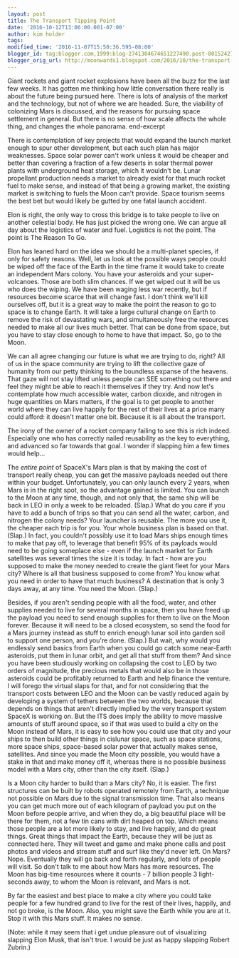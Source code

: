 ```yaml
---
layout: post
title: The Transport Tipping Point
date: '2016-10-12T13:06:00.001-07:00'
author: kim holder
tags:
modified_time: '2016-11-07T15:50:36.595-08:00'
blogger_id: tag:blogger.com,1999:blog-2741304674651227490.post-8015242725827994514
blogger_orig_url: http://moonwards1.blogspot.com/2016/10/the-transport-tipping-point.html
---
```


Giant rockets and giant rocket explosions have been all the buzz for the last few weeks. It has gotten me thinking how little conversation there really is about the future being pursued here. There is lots of analysis of the market and the technology, but not of where we are headed. Sure, the viability of colonizing Mars is discussed, and the reasons for pursuing space settlement in general. But there is no sense of how scale affects the whole thing, and changes the whole panorama.
end-excerpt

There is contemplation of key projects that would expand the launch market enough to spur other development, but each such plan has major weaknesses. Space solar power can't work unless it would be cheaper and better than covering a fraction of a few deserts in solar thermal power plants with underground heat storage, which it wouldn't be. Lunar propellant production needs a market to already exist for that much rocket fuel to make sense, and instead of that being a growing market, the existing market is switching to fuels the Moon can't provide. Space tourism seems the best bet but would likely be gutted by one fatal launch accident.

Elon is right, the only way to cross this bridge is to take people to live on another celestial body. He has just picked the wrong one. We can argue all day about the logistics of water and fuel. Logistics is not the point. The point is The Reason To Go.

Elon has leaned hard on the idea we should be a multi-planet species, if only for safety reasons. Well, let us look at the possible ways people could be wiped off the face of the Earth in the time frame it would take to create an independent Mars colony. You have your asteroids and your super-volcanoes. Those are both slim chances. If we get wiped out it will be us who does the wiping. We have been waging less war recently, but if resources become scarce that will change fast. I don't think we'll kill ourselves off, but it is a great way to make the point the reason to go to space is to change Earth. It will take a large cultural change on Earth to remove the risk of devastating wars, and simultaneously free the resources needed to make all our lives much better. That can be done from space, but you have to stay close enough to home to have that impact. So, go to the Moon.

We can all agree changing our future is what we are trying to do, right? All of us in the space community are trying to lift the collective gaze of humanity from our petty thinking to the boundless expanse of the heavens. That gaze will not stay lifted unless people can SEE something out there and feel they might be able to reach it themselves if they try. And now let's contemplate how much accessible water, carbon dioxide, and nitrogen in huge quantities on Mars matters, if the goal is to get people to another world where they can live happily for the rest of their lives at a price many could afford: it doesn't matter one bit. Because it is all about the transport.

The irony of the owner of a rocket company failing to see this is rich indeed. Especially one who has correctly nailed reusability as the key to everything, and advanced so far towards that goal. I wonder if slapping him a few times would help...

The *entire point* of SpaceX's Mars plan is that by making the cost of transport really cheap, you can get the massive payloads needed out there within your budget. Unfortunately, you can only launch every 2 years, when Mars is in the right spot, so the advantage gained is limited. You can launch to the Moon at any time, though, and not only that, the same ship will be back in LEO in only a week to be reloaded. (Slap.) What do you care if you have to add a bunch of trips so that you can send all the water, carbon, and nitrogen the colony needs? Your launcher is reusable. The more you use it, the cheaper each trip is for you. Your whole business plan is based on that. (Slap.) In fact, you couldn't possibly use it to load Mars ships enough times to make that pay off, to leverage that benefit 95% of its payloads would need to be going someplace else - even if the launch market for Earth satellites was several times the size it is today. In fact - how are you supposed to make the money needed to create the giant fleet for your Mars city? Where is all that business supposed to come from? You know what you need in order to have that much business? A destination that is only 3 days away, at any time. You need the Moon. (Slap.)

Besides, if you aren't sending people with all the food, water, and other supplies needed to live for several months in space, then you have freed up the payload you need to send enough supplies for them to live on the Moon forever. Because it will need to be a closed ecosystem, so send the food for a Mars journey instead as stuff to enrich enough lunar soil into garden soil to support one person, and you're done. (Slap.) But wait, why would you endlessly send basics from Earth when you could go catch some near-Earth asteroids, put them in lunar orbit, and get all that stuff from them? And since you have been studiously working on collapsing the cost to LEO by two orders of magnitude, the precious metals that would also be in those asteroids could be profitably returned to Earth and help finance the venture. I will forego the virtual slaps for that, and for not considering that the transport costs between LEO and the Moon can be vastly reduced again by developing a system of tethers between the two worlds, because that depends on things that aren't directly implied by the very transport system SpaceX is working on. But the ITS does imply the ability to move massive amounts of stuff around space, so if that was used to build a city on the Moon instead of Mars, it is easy to see how you could use that city and your ships to then build other things in cislunar space, such as space stations, more space ships, space-based solar power that actually makes sense, satellites. And since you made the Moon city possible, you would have a stake in that and make money off it, whereas there is no possible business model with a Mars city, other than the city itself. (Slap.)

Is a Moon city harder to build than a Mars city? No, it is easier. The first structures can be built by robots operated remotely from Earth, a technique not possible on Mars due to the signal transmission time. That also means you can get much more out of each kilogram of payload you put on the Moon before people arrive, and when they do, a big beautiful place will be there for them, not a few tin cans with dirt heaped on top. Which means those people are a lot more likely to stay, and live happily, and do great things. Great things that impact the Earth, because they will be just as connected here. They will tweet and game and make phone calls and post photos and videos and stream stuff and surf like they'd never left. On Mars? Nope. Eventually they will go back and forth regularly, and lots of people will visit. So don't talk to me about how Mars has more resources. The Moon has big-time resources where it counts - 7 billion people 3 light-seconds away, to whom the Moon is relevant, and Mars is not.

By far the easiest and best place to make a city where you could take people for a few hundred grand to live for the rest of their lives, happily, and not go broke, is the Moon. Also, you might save the Earth while you are at it. Stop it with this Mars stuff. It makes no sense.

(Note: while it may seem that i get undue pleasure out of visualizing slapping Elon Musk, that isn't true. I would be just as happy slapping Robert Zubrin.)
